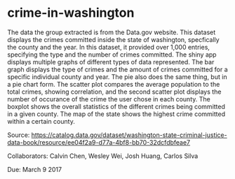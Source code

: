 # crime-in-washington

The data the group extracted is from the Data.gov website. This dataset displays the crimes committed inside the state of washington, specfically the county and the year. In this dataset, it provided over 1,000 entries, specifying the type and the number of crimes committed. The shiny app displays multiple graphs of different types of data represented. The bar graph displays the type of crimes and the amount of crimes committed for a specific individual county and year. The pie also does the same thing, but in a pie chart form. The scatter plot compares the average population to the total crimes, showing correlation, and the second scatter plot displays the number of occurance of the crime the user chose in each county. The boxplot shows the overall statistics of the different crimes being committed in a given county. The map of the state shows the highest crime committed within a certain county. 

Source: https://catalog.data.gov/dataset/washington-state-criminal-justice-data-book/resource/ee04f2a9-d77a-4bf8-bb70-32dcfdbfeae7

Collaborators: Calvin Chen, Wesley Wei, Josh Huang, Carlos Silva

Due: March 9 2017
